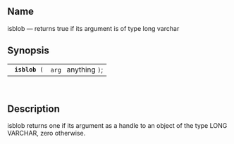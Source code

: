 <div>

<div>

</div>

<div>

## Name

isblob — returns true if its argument is of type long varchar

</div>

<div>

## Synopsis

<div>

|                     |                      |
|---------------------|----------------------|
| ` `**`isblob`**` (` | `arg ` anything `)`; |

<div>

 

</div>

</div>

</div>

<div>

## Description

isblob returns one if its argument as a handle to an object of the type
LONG VARCHAR, zero otherwise.

</div>

</div>
